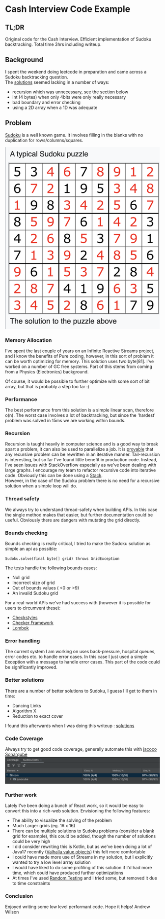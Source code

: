 # Cash Interview Code Example

## TL;DR
Original code for the Cash Interview.  Efficient implementation of Sudoku backtracking.  Total time 3hrs including writeup.

## Background
I spent the weekend doing leetcode in preparation and came across a Sudoku backtracking question.  
The [solutions](https://www.baeldung.com/java-sudoku) seemed lacking in a number of ways:

- recursion which was unnecessary, see the section below
- int (4 bytes) when only 4bits were only really necessary
- bad boundary and error checking
- using a 2D array when a 1D was adequate

## Problem
[Sudoku](https://en.wikipedia.org/wiki/Sudoku) is a well known game.  It involves filling in the blanks with no duplication for
rows/columns/squares.

![Sudoku](Sudoku.png)

### Memory Allocation
I've spent the last couple of years on an Infinite Reactive Streams project, and I know the benefits of Pure coding,
however, in this sort of problem it can be worth optimizing for memory.  This solution uses two byte[81].  I've 
worked on a number of GC free systems.  Part of this stems from coming from a Physics (Electronics) background.

Of course, it would be possible to further optimize with some sort of bit array, but that is probably a step too far :)

### Performance
The best performance from this solution is a simple linear scan, therefore o(n).  The worst case involves a lot of 
backtracking, but since the 'hardest' problem was solved in 15ms we are working within bounds.

### Recursion
Recursion is taught heavily in computer science and is a good way to break apart a problem, it can also be used to 
parallelize a job.  It is [provable](https://en.wikipedia.org/wiki/Church%E2%80%93Turing_thesis) that any
recursive problem can be rewritten in an iterative manner.  Tail-recursion is interesting, but so far I've found little
benefit in production code.  Instead, I've seen issues with StackOverflow especially as we've been dealing with large
graphs.  I encourage my team to refactor recursive code into iterative code.  Obviously this can be done using a 
[Stack](https://docs.oracle.com/en/java/javase/11/docs/api/java.base/java/util/ArrayDeque.html).  
However, in the case of the Sudoku problem there is no need for a recursive solution when a simple loop will do.

### Thread safety
We always try to understand thread-safety when building APIs.  In this case the single method makes that easier, but 
further documentation could be useful.  Obviously there are dangers with mutating the grid directly.

### Bounds checking
Bounds checking is really critical, I tried to make the Sudoku solution as simple an api as possible:

`Sudoku.solve(final byte[] grid) throws GridException`

The tests handle the following bounds cases:

- Null grid
- Incorrect size of grid
- Out of bounds values ( <0 or >9)
- An invalid Sudoku grid

For a real-world APIs we've had success with (however it is possible for users to circumvent these): 

- [Checkstyles](https://checkstyle.sourceforge.io/)
- [Checker Framework](https://checkerframework.org/)
- [Lombok](https://projectlombok.org/features/NonNull)

### Error handling
The current system I am working on uses back-pressure, hospital queues, error codes etc. to handle error cases.
In this case I just used a simple Exception with a message to handle error cases.  This part of the code could be 
significantly improved.

### Better solutions
There are a number of better solutions to Sudoku, I guess I'll get to them in time:

- Dancing Links
- Algorithm X
- Reduction to exact cover

I found this afterwards when I was doing this writeup : [solutions](https://medium.com/optima-blog/solving-sudoku-fast-702912c13307)

### Code Coverage
Always try to get good code coverage, generally automate this with [jacoco](https://www.eclemma.org/jacoco/) [Sonarqube](https://www.sonarqube.org/)  
![Coverage](Coverage.png)

### Further work
Lately I've been doing a bunch of React work, so it would be easy to convert this into a rich-web solution.
Envisioning the following features:

- The ability to visualize the solving of the problem
- Much Larger grids (eg. 16 x 16)
- There can be multiple solutions to Sudoku problems (consider a blank grid for example), this could be added, though the number of solutions could be very high
- I did consider rewriting this is Kotlin, but as we've been doing a lot of Java17 recently ([Valhalla value objects](https://openjdk.java.net/jeps/8277163)) this felt more comfortable
- I could have made more use of Streams in my solution, but I explicitly wanted to try a low level array solution
- I would have liked to do some profiling of this solution if I'd had more time, which could have produced further optimizations
- At times I've used [Random Testing](https://en.wikipedia.org/wiki/Random_testing) and I tried some, but removed it due to time constraints

### Conclusion
Enjoyed writing some low level performant code.  Hope it helps!  Andrew Wilson



